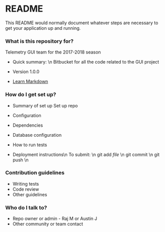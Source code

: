 # README #

This README would normally document whatever steps are necessary to get your application up and running.

### What is this repository for? ###
Telemetry GUI team for the 2017-2018 season

* Quick summary: \n
Bitbucket for all the code related to the GUI project 

* Version 1.0.0

* [Learn Markdown](https://bitbucket.org/tutorials/markdowndemo)

### How do I get set up? ###

* Summary of set up
Set up repo 

* Configuration
* Dependencies
* Database configuration
* How to run tests
* Deployment instructions\n
To submit: \n
git add *file* \n
git commit \n
git push \n

### Contribution guidelines ###

* Writing tests
* Code review
* Other guidelines

### Who do I talk to? ###
* Repo owner or admin - Raj M or Austin J 
* Other community or team contact